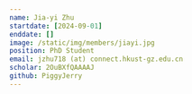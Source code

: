 ```yaml
---
name: Jia-yi Zhu
startdate: [2024-09-01]
enddate: []
image: /static/img/members/jiayi.jpg
position: PhD Student
email: jzhu718 (at) connect.hkust-gz.edu.cn
scholar: 2OuBXfQAAAAJ
github: PiggyJerry
---
```

